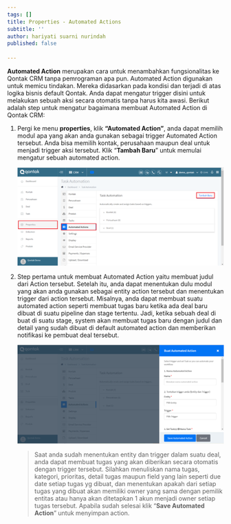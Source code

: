 ```yaml
---
tags: []
title: Properties - Automated Actions
subtitle: ''
author: hariyati suarni nurindah
published: false

---
```

**Automated Action** merupakan cara untuk menambahkan fungsionalitas ke Qontak CRM tanpa pemrograman apa pun. Automated Action digunakan untuk memicu tindakan. Mereka didasarkan pada kondisi dan terjadi di atas logika bisnis default Qontak. Anda dapat mengatur trigger disini untuk melakukan sebuah aksi secara otomatis tanpa harus kita awasi. Berikut adalah step untuk mengatur bagaimana membuat Automated Action di Qontak CRM:

1. Pergi ke menu **properties**, klik **“Automated Action”**, anda dapat memilih modul apa yang akan anda gunakan sebagai trigger Automated Action tersebut. Anda bisa memilih kontak, perusahaan maupun deal untuk menjadi trigger aksi tersebut. Klik “**Tambah Baru**” untuk memulai mengatur sebuah automated action.

   ![](/uploads/properties-ato1.PNG)
2. Step pertama untuk membuat Automated Action yaitu membuat judul dari Action tersebut. Setelah itu, anda dapat menentukan dulu modul yang akan anda gunakan sebagai entity action tersebut dan menentukan trigger dari action tersebut. Misalnya, anda dapat membuat suatu automated action seperti membuat tugas baru ketika ada deal baru dibuat di suatu pipeline dan stage tertentu. Jadi, ketika sebuah deal di buat di suatu stage, system akan membuat tugas baru dengan judul dan detail yang sudah dibuat di default automated action dan memberikan notifikasi ke pembuat deal tersebut.

   ![](/uploads/properties-ato2.PNG)

   > Saat anda sudah menentukan entity dan trigger dalam suatu deal, anda dapat membuat tugas yang akan diberikan secara otomatis dengan trigger tersebut. Silahkan menuliskan nama tugas, kategori, prioritas, detail tugas maupun field yang lain seperti due date setiap tugas yg dibuat, dan menentukan apakah dari setiap tugas yang dibuat akan memiliki owner yang sama dengan pemilik entitas atau hanya akan ditetapkan 1 akun menjadi owner setiap tugas tersebut. Apabila sudah selesai klik “**Save Automated Action**” untuk menyimpan action.